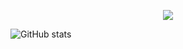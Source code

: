 <!-- this is lix19937 github profile -->  

<p align="center">
  <!-- Typing SVG by DenverCoder1 - https://github.com/DenverCoder1/readme-typing-svg -->
  <a href="https://github.com/lix19937">
    <img src="https://readme-typing-svg.demolab.com/?lines=I%20am%20lix19937,%20pay%20tribute%20to%20mt19937;Image%20processing%20,%20OCR%20and%20NN-deploy%20developer;Keep%20learning%20new%20things&font=Fira%20Code&center=true&width=640&height=50&color=f75c7e&vCenter=true&pause=1000&size=22" /></a>
</p>

![GitHub stats](https://github-readme-stats.vercel.app/api?username=lix19937&show_icons=true&count_private=true)   

<!--
[![Top Langs](https://github-readme-stats.vercel.app/api/top-langs/?username=lix19937)](https://github.com/anuraghazra/github-readme-stats)   
![activity-graph](https://github-readme-activity-graph.cyclic.app/graph?username=lix19937)    
![Visitor Count](https://profile-counter.glitch.me/lix19937/count.svg)   
-->  

